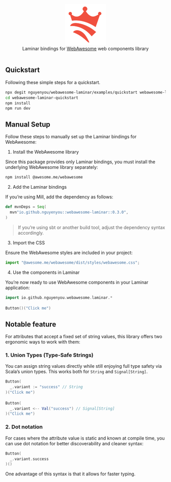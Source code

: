 <p align="center">
  <img src="https://raw.githubusercontent.com/nguyenyou/webawesome-laminar/main/.github/assets/logo.png" />
  <br/>
  <span>Laminar bindings for <a href="https://webawesome.com/">WebAwesome</a> web components library</span>
  <br/><br/>
</p>

## Quickstart

Following these simple steps for a quickstart.

```sh
npx degit nguyenyou/webawesome-laminar/examples/quickstart webawesome-laminar-quickstart
cd webawesome-laminar-quickstart
npm install
npm run dev
```

## Manual Setup

Follow these steps to manually set up the Laminar bindings for WebAwesome:

1. Install the WebAwesome library

Since this package provides only Laminar bindings, you must install the underlying WebAwesome library separately:

```sh
npm install @awesome.me/webawesome
```

2. Add the Laminar bindings

If you’re using Mill, add the dependency as follows:

```scala
def mvnDeps = Seq(
  mvn"io.github.nguyenyou::webawesome-laminar::0.3.0",
)
```

> If you’re using sbt or another build tool, adjust the dependency syntax accordingly.

3. Import the CSS

Ensure the WebAwesome styles are included in your project:

```js
import "@awesome.me/webawesome/dist/styles/webawesome.css";
```

4. Use the components in Laminar

You’re now ready to use WebAwesome components in your Laminar application:

```scala
import io.github.nguyenyou.webawesome.laminar.*

Button()("Click me")
```

## Notable feature

For attributes that accept a fixed set of string values, this library offers two ergonomic ways to work with them:

### 1. Union Types (Type-Safe Strings)

You can assign string values directly while still enjoying full type safety via Scala’s union types. This works both for `String` and `Signal[String]`.

```scala
Button(
  _.variant := "success" // String
)("Click me")

Button(
  _.variant <-- Val("success") // Signal[String]
)("Click me")
```

### 2. Dot notation

For cases where the attribute value is static and known at compile time, you can use dot notation for better discoverability and cleaner syntax:

```scala
Button(
  _.variant.success
)()
```

One advantage of this syntax is that it allows for faster typing.

